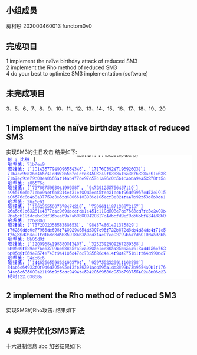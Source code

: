 
小组成员
--------
房柯彤 202000460013 functom0v0


完成项目
--------
1 implement the naïve birthday attack of reduced SM3  
2 implement the Rho method of reduced SM3  
4 do your best to optimize SM3 implementation (software)  

未完成项目
---------
3、5、6、7、8、9、10、11、12、13、14、15、16、17、18、19、20


1 implement the naïve birthday attack of reduced SM3
----------------------------------------------------

实现SM3的生日攻击 
结果如下:
![6](https://github.com/functom0v0/IEP/blob/main/lab1/1.png)

2 implement the Rho method of reduced SM3  
-------------------------------------------
实现SM3的Rho攻击:
结果如下
![]()

4 实现并优化SM3算法
------------------
十六进制信息 abc 加密结果如下:
![]()
